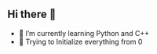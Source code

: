 ## Hi there 👋

- 🌱 I’m currently learning Python and C++
- 💬 Trying to Initialize everything from 0
